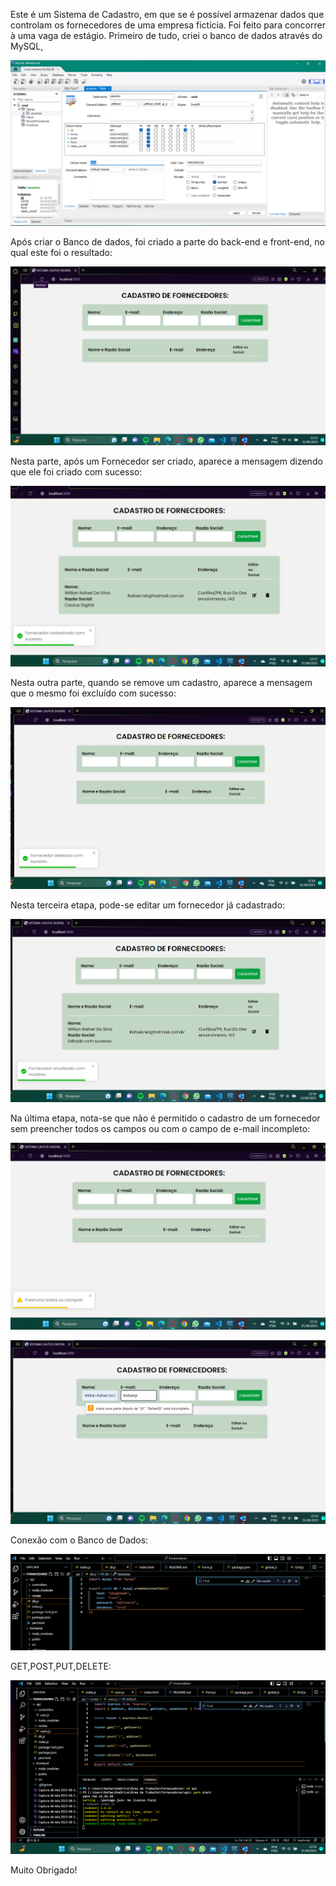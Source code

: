 Este é um  Sistema de Cadastro, em que se é possível armazenar dados que controlam os
fornecedores de uma empresa fictícia. Foi feito para concorrer à uma vaga de estágio.
Primeiro de tudo, criei o banco de dados através do MySQL, 

![Alt text](<Captura de tela 2023-08-31 222058.png>)

Após criar o Banco de dados, foi criado a parte do back-end e front-end, no qual este foi o resultado:

![Alt text](<Captura de tela 2023-08-31 222610-1.png>)

Nesta parte, após um Fornecedor ser criado, aparece a mensagem dizendo que ele foi criado com sucesso:

![Alt text](image.png)

Nesta outra parte, quando se remove um cadastro, aparece a mensagem que o mesmo foi excluído com sucesso:

![Alt text](<Captura de tela 2023-08-31 222852.png>)

Nesta terceira etapa, pode-se editar um fornecedor já cadastrado:

![Alt text](<Captura de tela 2023-08-31 223048.png>)

Na última etapa, nota-se que não é permitido o cadastro de um fornecedor sem preencher todos os campos ou com o campo de e-mail incompleto:

![Alt text](<Captura de tela 2023-08-31 223219.png>)

![Alt text](<Captura de tela 2023-08-31 223250.png>)

Conexão com o Banco de Dados:

![Alt text](image-1.png)

GET,POST,PUT,DELETE:

![Alt text](<Captura de tela 2023-08-31 223510.png>)

Muito Obrigado! 

